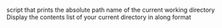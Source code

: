 script that prints the absolute path name of the current working directory
Display the contents list of your current directory in along format
